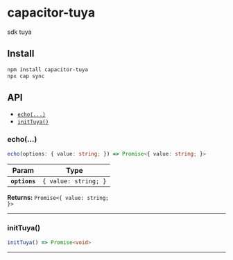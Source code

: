 # capacitor-tuya

sdk tuya

## Install

```bash
npm install capacitor-tuya
npx cap sync
```

## API

<docgen-index>

* [`echo(...)`](#echo)
* [`initTuya()`](#inittuya)

</docgen-index>

<docgen-api>
<!--Update the source file JSDoc comments and rerun docgen to update the docs below-->

### echo(...)

```typescript
echo(options: { value: string; }) => Promise<{ value: string; }>
```

| Param         | Type                            |
| ------------- | ------------------------------- |
| **`options`** | <code>{ value: string; }</code> |

**Returns:** <code>Promise&lt;{ value: string; }&gt;</code>

--------------------


### initTuya()

```typescript
initTuya() => Promise<void>
```

--------------------

</docgen-api>
